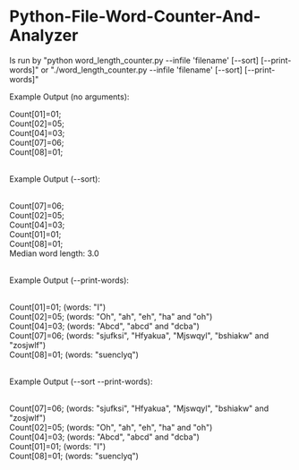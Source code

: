 # Python-File-Word-Counter-And-Analyzer

Is run by "python word_length_counter.py --infile 'filename' [--sort] [--print-words]"
or        "./word_length_counter.py --infile 'filename' [--sort] [--print-words]"

Example Output (no arguments):

Count[01]=01;<br>
Count[02]=05;<br>
Count[04]=03;<br>
Count[07]=06;<br>
Count[08]=01;<br><br>

Example Output (--sort):<br><br>

Count[07]=06;<br>
Count[02]=05;<br>
Count[04]=03;<br>
Count[01]=01;<br>
Count[08]=01;<br>
Median word length: 3.0<br><br>

Example Output (--print-words):<br><br>

Count[01]=01; (words: "I")<br>
Count[02]=05; (words: "Oh", "ah", "eh", "ha" and "oh")<br>
Count[04]=03; (words: "Abcd", "abcd" and "dcba")<br>
Count[07]=06; (words: "sjufksi", "Hfyakua", "Mjswqyl", "bshiakw" and "zosjwlf")<br>
Count[08]=01; (words: "suenclyq")<br><br>

Example Output (--sort --print-words):<br><br>

Count[07]=06; (words: "sjufksi", "Hfyakua", "Mjswqyl", "bshiakw" and "zosjwlf")<br>
Count[02]=05; (words: "Oh", "ah", "eh", "ha" and "oh")<br>
Count[04]=03; (words: "Abcd", "abcd" and "dcba")<br>
Count[01]=01; (words: "I")<br>
Count[08]=01; (words: "suenclyq")<br>
 <br>

